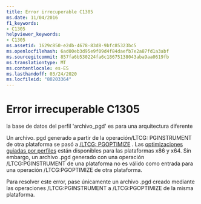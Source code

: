 ```yaml
---
title: Error irrecuperable C1305
ms.date: 11/04/2016
f1_keywords:
- C1305
helpviewer_keywords:
- C1305
ms.assetid: 1629c850-e2db-4678-83d8-9bfc85323bc5
ms.openlocfilehash: 6ad00eb3d95e9f09d4f84daefb7e2a87fd1a3abf
ms.sourcegitcommit: 857fa6b530224fa6c18675138043aba9aa0619fb
ms.translationtype: MT
ms.contentlocale: es-ES
ms.lasthandoff: 03/24/2020
ms.locfileid: "80203364"
---
```

# <a name="fatal-error-c1305"></a>Error irrecuperable C1305

la base de datos del perfil 'archivo_pgd' es para una arquitectura diferente

Un archivo. pgd generado a partir de la operación/LTCG: PGINSTRUMENT de otra plataforma se pasó a [/LTCG: PGOPTIMIZE](../../build/reference/ltcg-link-time-code-generation.md) . Las [optimizaciones guiadas por perfiles](../../build/profile-guided-optimizations.md) están disponibles para las plataformas x86 y x64. Sin embargo, un archivo .pgd generado con una operación /LTCG:PGINSTRUMENT de una plataforma no es válido como entrada para una operación /LTCG:PGOPTIMIZE de otra plataforma.

Para resolver este error, pase únicamente un archivo .pgd creado mediante las operaciones /LTCG:PGINSTRUMENT a /LTCG:PGOPTIMIZE de la misma plataforma.
